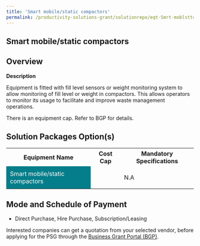 ```yaml
---
title: 'Smart mobile/static compactors'
permalink: /productivity-solutions-grant/solutionrepo/eqt-Smrt-moblsttc-compctors-Envronmntl-Srvcs
---
```


## Smart mobile/static compactors

## Overview

**Description**

Equipment is fitted with fill level sensors or weight monitoring system to allow monitoring of fill level or weight in compactors. This allows operators to monitor its usage to facilitate and improve waste management operations.

There is an equipment cap. Refer to BGP for details.

## Solution Packages Option(s)

<table>
<tr>
<th><b>Equipment Name</b></th>
<th><b>Cost Cap</b></th>
<th><b>Mandatory Specifications</b></th>
</tr>
<tr>
<td style='padding: 10px; background-color: #037E8A; color: #FFFFFF;'>Smart mobile/static compactors</td>
<td style='padding: 10px;'></td>
<td style='padding: 10px;'>N.A</td>
</tr>
</table>

## Mode and Schedule of Payment

 - Direct Purchase, Hire Purchase, Subscription/Leasing

Interested companies can get a quotation from your selected vendor, before applying for the PSG through the <a href='https://www.businessgrants.gov.sg/' target='_blank' rel='noopener'>Business Grant Portal (BGP)</a>.

<script src="/jquery/resize-tables.js"></script>

